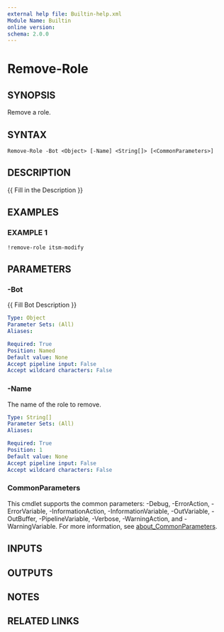 ```yaml
---
external help file: Builtin-help.xml
Module Name: Builtin
online version:
schema: 2.0.0
---
```


# Remove-Role

## SYNOPSIS
Remove a role.

## SYNTAX

```
Remove-Role -Bot <Object> [-Name] <String[]> [<CommonParameters>]
```

## DESCRIPTION
{{ Fill in the Description }}

## EXAMPLES

### EXAMPLE 1
```
!remove-role itsm-modify
```

## PARAMETERS

### -Bot
{{ Fill Bot Description }}

```yaml
Type: Object
Parameter Sets: (All)
Aliases:

Required: True
Position: Named
Default value: None
Accept pipeline input: False
Accept wildcard characters: False
```

### -Name
The name of the role to remove.

```yaml
Type: String[]
Parameter Sets: (All)
Aliases:

Required: True
Position: 1
Default value: None
Accept pipeline input: False
Accept wildcard characters: False
```

### CommonParameters
This cmdlet supports the common parameters: -Debug, -ErrorAction, -ErrorVariable, -InformationAction, -InformationVariable, -OutVariable, -OutBuffer, -PipelineVariable, -Verbose, -WarningAction, and -WarningVariable. For more information, see [about_CommonParameters](http://go.microsoft.com/fwlink/?LinkID=113216).

## INPUTS

## OUTPUTS

## NOTES

## RELATED LINKS
